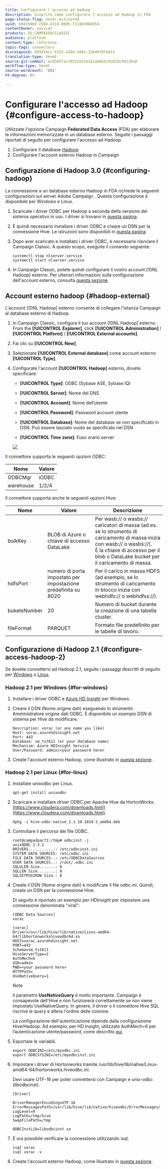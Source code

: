 ```yaml
---
title: Configurare l'accesso ad Hadoop
description: Scoprite come configurare l'accesso ad Hadoop in FDA
page-status-flag: never-activated
uuid: b84359b9-c584-431d-80d5-71146d9b6854
contentOwner: sauviat
products: SG_CAMPAIGN/CLASSIC
audience: platform
content-type: reference
topic-tags: connectors
discoiquuid: dd3d14cc-5153-428d-a98a-32b46f0fe811
translation-type: tm+mt
source-git-commit: acb505fac39222e53a3acab6b5c93d10c9d11ba8
workflow-type: tm+mt
source-wordcount: '602'
ht-degree: 0%

---
```



# Configurare l&#39;accesso ad Hadoop {#configure-access-to-hadoop}

Utilizzate l&#39;opzione Campaign **Federated Data Access** (FDA) per elaborare le informazioni memorizzate in un database esterno. Seguite i passaggi riportati di seguito per configurare l&#39;accesso ad Hadoop.

1. Configurare il database [Hadoop](#configuring-hadoop)
1. Configurare l&#39;account [](#hadoop-external) esterno Hadoop in Campaign

## Configurazione di Hadoop 3.0 {#configuring-hadoop}

La connessione a un database esterno Hadoop in FDA richiede le seguenti configurazioni sul server Adobe Campaign . Questa configurazione è disponibile per Windows e Linux.

1. Scaricate i driver ODBC per Hadoop a seconda della versione del sistema operativo in uso. I driver si trovano in [questa pagina](https://www.cloudera.com/downloads.html).

1. È quindi necessario installare i driver ODBC e creare un DSN per la connessione Hive. Le istruzioni sono disponibili in [questa pagina](https://docs.cloudera.com/documentation/other/connectors/hive-odbc/2-6-5/Cloudera-ODBC-Driver-for-Apache-Hive-Install-Guide.pdf)

1. Dopo aver scaricato e installato i driver ODBC, è necessario riavviare il Campaign Classic. A questo scopo, eseguite il comando seguente:

   ```
   systemctl stop nlserver.service
   systemctl start nlserver.service
   ```

1. In Campaign Classic, potete quindi configurare il vostro account [!DNL Hadoop] esterno. Per ulteriori informazioni sulla configurazione dell&#39;account esterno, consulta [questa sezione](#hadoop-external).

## Account esterno hadoop {#hadoop-external}

L&#39;account [!DNL Hadoop] esterno consente di collegare l&#39;istanza Campaign al database esterno di Hadoop.

1. In Campaign Classic, configura il tuo account [!DNL Hadoop] esterno. From the **[!UICONTROL Explorer]**, click **[!UICONTROL Administration]** / **[!UICONTROL Platform]** / **[!UICONTROL External accounts]**.

1. Fai clic su **[!UICONTROL New]**.

1. Selezionate **[!UICONTROL External database]** come account esterno **[!UICONTROL Type]**.

1. Configurate l&#39;account **[!UICONTROL Hadoop]** esterno, dovete specificare:

   * **[!UICONTROL Type]**: ODBC (Sybase ASE, Sybase IQ)

   * **[!UICONTROL Server]**: Nome del DNS

   * **[!UICONTROL Account]**: Nome dell’utente

   * **[!UICONTROL Password]**: Password account utente

   * **[!UICONTROL Database]**: Nome del database se non specificato in DSN. Può essere lasciato vuoto se specificato nel DSN

   * **[!UICONTROL Time zone]**: Fuso orario server

   ![](assets/hadoop3.png)

Il connettore supporta le seguenti opzioni ODBC:

| Nome | Valore |
|---|---|
| ODBCMgr | iODBC |
| warehouse | 1/2/4 |

Il connettore supporta anche le seguenti opzioni Hive:

| Nome | Valore | Descrizione |
|---|---|---|
| bulkKey | BLOB di Azure o chiave di accesso DataLake | Per wasb:// o wasbs:// caricatori di massa (ad es. se lo strumento di caricamento di massa inizia con wasb:// o wasbs://). <br>È la chiave di accesso per il blob o DataLake bucket per il caricamento di massa. |
| hdfsPort | numero di porta <br>impostato per impostazione predefinita su 8020 | Per il carico in massa HDFS (ad esempio, se lo strumento di caricamento in blocco inizia con webhdfs:// o webhdfss://). |
| buketsNumber | 20 | Numero di bucket durante la creazione di una tabella cluster. |
| fileFormat | PARQUET | Formato file predefinito per le tabelle di lavoro. |


## Configurazione di Hadoop 2.1 {#configure-access-hadoop-2}

Se dovete connettervi ad Hadoop 2.1, seguite i passaggi descritti di seguito per [Windows](#for-windows) o [Linux](#for-linux).

### Hadoop 2.1 per Windows {#for-windows}

1. Installare i driver ODBC e [Azure HD Insight](https://www.microsoft.com/en-us/download/details.aspx?id=40886) per Windows.
1. Creare il DSN (Nome origine dati) eseguendo lo strumento Amministratore origine dati ODBC. È disponibile un esempio DSN di sistema per Hive da modificare.

   ```
   Description: vorac (or any name you like)
   Host: vorac.azurehdinsight.net
   Port: 443
   Database: sm_tst611 (or your database name)
   Mechanism: Azure HDInsight Service
   User/Password: admin/<your password here>
   ```

1. Create l&#39;account esterno Hadoop, come illustrato in [questa sezione](#hadoop-external).

### Hadoop 2.1 per Linux {#for-linux}

1. Installate unixodbc per Linux.

   ```
   apt-get install unixodbc
   ```

1. Scaricare e installare driver ODBC per Apache Hive da HortonWorks: [https://www.cloudera.com/downloads.html](https://www.cloudera.com/downloads.html).

   ```
   dpkg -i hive-odbc-native_2.1.10.1014-2_amd64.deb
   ```

1. Controllare il percorso dei file ODBC.

   ```
   root@campadpac71:/tmp# odbcinst -j
   unixODBC 2.3.1
   DRIVERS............: /etc/odbcinst.ini
   SYSTEM DATA SOURCES: /etc/odbc.ini
   FILE DATA SOURCES..: /etc/ODBCDataSources
   USER DATA SOURCES..: /root/.odbc.ini
   SQLULEN Size.......: 8
   SQLLEN Size........: 8
   SQLSETPOSIROW Size.: 8
   ```

1. Create il DSN (Nome origine dati) e modificate il file odbc.ini. Quindi, create un DSN per la connessione Hive.

   Di seguito è riportato un esempio per HDInsight per impostare una connessione denominata &quot;viral&quot;:

   ```
   [ODBC Data Sources]
   vorac 
   
   [vorac]
   Driver=/usr/lib/hive/lib/native/Linux-amd64-64/libhortonworkshiveodbc64.so
   HOST=vorac.azurehdinsight.net
   PORT=443
   Schema=sm_tst611
   HiveServerType=2
   AuthMech=6
   UID=admin
   PWD=<your password here>
   HTTPPath=
   UseNativeQuery=1
   ```

   >[!NOTE]
   >
   >Il parametro **UseNativeQuery** è molto importante. Campaign è consapevole dell&#39;Hive e non funzionerà correttamente se non viene impostato UseNativeQuery. In genere, il driver o il connettore Hive SQL riscrive le query e altera l&#39;ordine delle colonne.

   La configurazione dell&#39;autenticazione dipende dalla configurazione Hive/Hadoop. Ad esempio, per HD Insight, utilizzate AuthMech=6 per l’autenticazione utente/password, come descritto [qui](https://www.simba.com/products/Spark/doc/ODBC_InstallGuide/unix/content/odbc/hi/configuring/authenticating/azuresvc.htm).

1. Esportare le variabili.

   ```
   export ODBCINI=/etc/myodbc.ini
   export ODBCSYSINI=/etc/myodbcinst.ini
   ```

1. Impostare i driver di Hortonworks tramite /usr/lib/hive/lib/native/Linux-amd64-64/hortonworks.hiveodbc.ini.

   Devi usare UTF-16 per poter connettersi con Campaign e unix-odbc (libodbcinst).

   ```
   [Driver]
   
   DriverManagerEncoding=UTF-16
   ErrorMessagesPath=/usr/lib/hive/lib/native/hiveodbc/ErrorMessages/
   LogLevel=0
   LogPath=/tmp/hive
   SwapFilePath=/tmp
   
   ODBCInstLib=libodbcinst.so
   ```

1. È ora possibile verificare la connessione utilizzando isql.

   ```
   isql vorac
   isql vorac -v
   ```

1. Create l&#39;account esterno Hadoop, come illustrato in [questa sezione](#hadoop-external).

